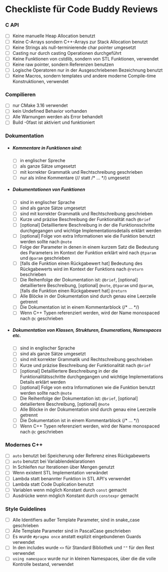 # Checkliste für Code Buddy Reviews

### C API
- [ ] Keine manuelle Heap Allocation benutzt
- [ ] Keine C-Arrays sondern C++-Arrays zur Stack Allocation benutzt
- [ ] Keine Strings als null-terminierende char pointer umgesetzt
- [ ] Casting nur durch casting Operationen durchgeführt
- [ ] Keine Funktionen von cstdlib, sondern von STL Funktionen, verwendet
- [ ] Keine raw pointer, sondern Referenzen benutzen
- [ ] Logische Operatoren nur in der Ausgeschriebenen Bezeichnung benutzt
- [ ] Keine Macros, sondern templates und andere moderne Compile-time Konstruktionen, verwendet

### Compilieren
- [ ] nur CMake 3.16 verwendet
- [ ] kein Undefined Behavior vorhanden
- [ ] Alle Warnungen werden als Error behandelt
- [ ] Build -0fast ist aktiviert und funktioniert

### Dokumentation
- ##### Kommentare in Funktionen sind: 
	- [ ] in englischer Spreche 
	- [ ] als ganze Sätze umgesetzt
	- [ ] mit korrekter Grammatik und Rechtschreibung geschrieben
	- [ ] nur als inline Kommentare (// statt /* ... \*/) umgesetzt
- ##### Dokumentationen von Funktionen 
	- [ ] sind in englischer Sprache
	- [ ] sind als ganze Sätze umgesetzt
	- [ ] sind mit korrekter Grammatik und Rechtschreibung geschrieben
	- [ ] Kurze und präzise Beschreibung der Funktionalität nach `@brief` 
	- [ ] \[optional] Detailliertere Beschreibung in der die Funktionsschritte durchgegangen und wichtige Implementationsdetails erklärt werden
	- [ ] \[optional] Folge von extra Informationen wie die Funktion benutzt werden sollte nach `@note` 
	- [ ] Folge der Parameter in denen in einem kurzem Satz die Bedeutung des Parameters im Kontext der Funktion erklärt wird nach `@tparam` und `@param` geschrieben
	- [ ] \[falls die Funktion einen Rückgabewert hat] Bedeutung des Rückgabewerts wird im Kontext der Funktions nach `@return` beschrieben 
	- [ ] Die Reihenfolge der Dokumentation ist: `@brief`, \[optional] detailliertere Beschreibung, \[optional] `@note`, `@tparam` und `@param`, \[falls die Funktion einen Rückgabewert hat] `@return`
	- [ ] Alle Blöcke in der Dokumentation sind durch genau eine Leerzeile getrennt
	- [ ] Die Dokumentation ist in einem Kommentarblock (/* ... \*/)
	- [ ] Wenn C++ Typen referenziert werden, wird der Name monospaced nach `@c` geschrieben
- ##### Dokumentation von Klassen, Strukturen, Enumerations, Namespaces etc.
	- [ ] sind in englischer Sprache
	- [ ] sind als ganze Sätze umgesetzt
	- [ ] sind mit korrekter Grammatik und Rechtschreibung geschrieben
	- [ ] Kurze und präzise Beschreibung der Funktionalität nach `@brief` 
	- [ ] \[optional] Detailliertere Beschreibung in der die Funktionalitätsschritte durchgegangen und wichtige Implementations Details erklärt werden
	- [ ] \[optional] Folge von extra Informationen wie die Funktion benutzt werden sollte nach `@note` 
	- [ ] Die Reihenfolge der Dokumentation ist: `@brief`, \[optional] detailiertere Beschreibung, \[optional] `@note`
	- [ ] Alle Blöcke in der Dokumentation sind durch genau eine Leerzeile getrennt
	- [ ] Die Dokumentation ist in einem Kommentarblock (/* ... \*/)
	- [ ] Wenn C++ Typen referenziert werden, wird der Name monospaced nach `@c` geschrieben

### Modernes C++
- [ ] `auto` benutzt bei Speicherung oder Referenz eines Rückgabewerts
- [ ] `auto` benutzt bei Variablendeklarationen
- [ ] In Schleifen nur Iterationen über Mengen genutzt
- [ ] Wenn existent STL Implementation verwändet
- [ ] Lambda statt benannter Funktion in STL API's verwendet
- [ ] Lambda statt Code Duplication benutzt
- [ ] Variablen wenn möglich Konstant durch `const` gemacht
- [ ] Ausdrücke wenn möglich Konstant durch `constexpr` gemacht

### Style Guidelines
- [ ] Alle Identifiers außer Template Parameter, sind in snake_case geschrieben
- [ ] Alle Template Parameter sind in PascalCase geschrieben
- [ ] Es wurde `#pragma once` anstatt explizit eingebundenen Guards verwendet
- [ ] In den includes wurde `<>` für Standard Bibliothek und `""` für den Rest verwendet 
- [ ] `using namespace` wurde nur in kleinen Namespaces, über die die volle Kontrolle bestand, verwendet